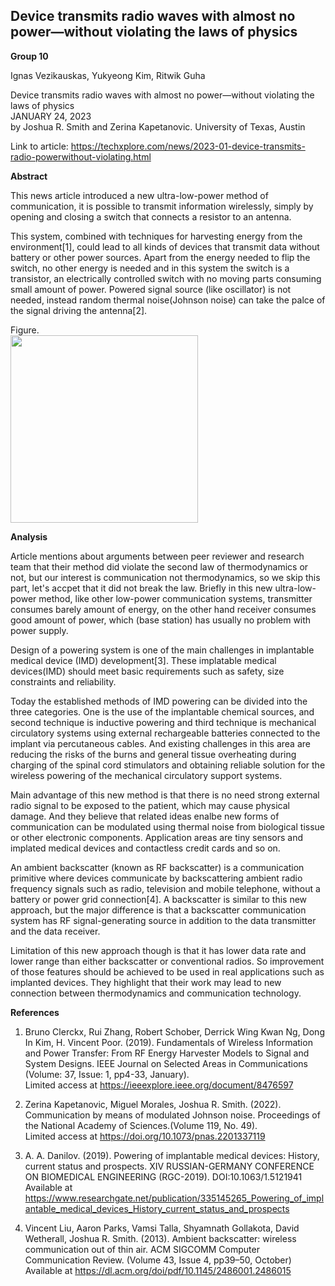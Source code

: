 ## Device transmits radio waves with almost no power—without violating the laws of physics


**Group 10**

Ignas Vezikauskas, Yukyeong Kim, Ritwik Guha  


Device transmits radio waves with almost no power—without violating the laws of physics  
JANUARY 24, 2023  
by Joshua R. Smith and Zerina Kapetanovic. University of Texas, Austin 

Link to article: https://techxplore.com/news/2023-01-device-transmits-radio-powerwithout-violating.html


**Abstract**

This news article introduced a new ultra-low-power method of communication, it is possible to transmit information wirelessly, simply by opening and closing a switch that connects a resistor to an antenna. 

This system, combined with techniques for harvesting energy from the environment[1], could lead to all kinds of devices that transmit data without battery or other power sources. Apart from the energy needed to flip the switch, no other energy is needed and in this system the switch is a transistor, an electrically controlled switch with no moving parts consuming small amount of power. Powered signal source (like oscillator) is not needed, instead random thermal noise(Johnson noise) can take the palce of the signal driving the antenna[2].

Figure.  
<img src="https://user-images.githubusercontent.com/25344978/218174612-9f9477be-c5ee-4bb4-9c55-549b4749442e.png" width="300">


**Analysis**

Article mentions about arguments between peer reviewer and research team that their method did violate the second law of thermodynamics or not, but our interest is communication not thermodynamics, so we skip this part, let's accpet that it did not break the law. Briefly in this new ultra-low-power method, like other low-power communication systems, transmitter consumes barely amount of energy, on the other hand receiver consumes good amount of power, which (base station) has usually no problem with power supply. 

Design of a powering system is one of the main challenges in implantable medical device (IMD) development[3]. These implatable medical devices(IMD) should meet basic requirements such as safety, size constraints and reliability. 

Today the established methods of IMD powering can be divided into the three categories. One is the use of the implantable chemical sources, and second technique is inductive powering and third technique is mechanical circulatory systems using external rechargeable batteries connected to the implant via percutaneous cables. And existing challenges in this area are reducing the risks of the burns and general tissue overheating during charging of the spinal cord stimulators and obtaining reliable solution for the wireless powering of the mechanical circulatory support systems. 

Main advantage of this new method is that there is no need strong external radio signal to be exposed to the patient, which may cause physical damage. And they believe that related ideas enalbe new forms of communication can be modulated using thermal noise from biological tissue or other electronic components. Application areas are tiny sensors and implated medical devices and contactless credit cards and so on.

An ambient backscatter (known as RF backscatter) is a communication primitive where devices communicate by backscattering ambient radio frequency signals such as radio, television and mobile telephone, without a battery or power grid connection[4]. A backscatter is similar to this new approach, but the major difference is that a backscatter communication system has RF signal-generating source in addition to the data transmitter and the data receiver. 

Limitation of this new approach though is that it has lower data rate and lower range than either backscatter or conventional radios. So improvement of those features should be achieved to be used in real applications such as implanted devices. They highlight that their work may lead to new connection between thermodynamics and communication technology.


**References**

1) Bruno Clerckx, Rui Zhang, Robert Schober, Derrick Wing Kwan Ng, Dong In Kim, H. Vincent Poor. (2019). Fundamentals of Wireless Information and Power Transfer: From RF Energy Harvester Models to Signal and System Designs. IEEE Journal on Selected Areas in Communications   (Volume: 37, Issue: 1, pp4-33, January).  
Limited access at https://ieeexplore.ieee.org/document/8476597

2) Zerina Kapetanovic, Miguel Morales, Joshua R. Smith. (2022). Communication by means of modulated Johnson noise. Proceedings of the National Academy of Sciences.(Volume 119, No. 49).   
Limited access at https://doi.org/10.1073/pnas.2201337119

3) A. A. Danilov. (2019). Powering of implantable medical devices: History, current status and prospects. XIV RUSSIAN-GERMANY CONFERENCE ON BIOMEDICAL ENGINEERING (RGC-2019). DOI:10.1063/1.5121941  
Available at https://www.researchgate.net/publication/335145265_Powering_of_implantable_medical_devices_History_current_status_and_prospects

4) Vincent Liu, Aaron Parks, Vamsi Talla, Shyamnath Gollakota, David Wetherall, Joshua R. Smith. (2013). Ambient backscatter: wireless communication out of thin air. ACM SIGCOMM Computer Communication Review. (Volume 43, Issue 4, pp39–50, October)   
Available at https://dl.acm.org/doi/pdf/10.1145/2486001.2486015

